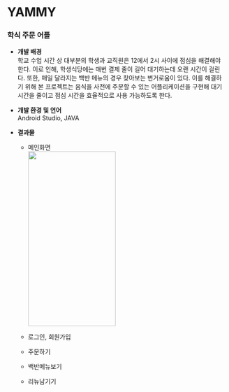# YAMMY
### 학식 주문 어플
- **개발 배경**  
  학교 수업 시간 상 대부분의 학생과 교직원은 12에서 2시 사이에 점심을 해결해야 한다. 이로 인해, 학생식당에는 매번 결제 줄이 길어 대기하는데 오랜 시간이 걸린다. 또한, 매일 달라지는 백반 메뉴의 경우 찾아보는 번거로움이 있다.
  이를 해결하기 위해 본 프로젝트는 음식을 사전에 주문할 수 있는 어플리케이션을 구현해 대기시간을 줄이고 점심 시간을 효율적으로 사용 가능하도록 한다.
  
- **개발 환경 및 언어**  
  Android Studio, JAVA
  
- **결과물**
  - 메인화면  
    <img src="https://github.com/01yeongju/YAMMY/assets/114558347/273b15c3-ee7f-4779-a0fc-7c79ffcb383e" width="200" height="400"/>

  - 로그인, 회원가입
  - 주문하기
  - 백반메뉴보기
  - 리뉴남기기
